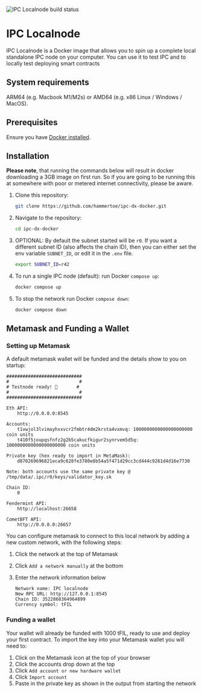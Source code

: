 ![IPC Localnode build status](https://github.com/hammertoe/ipc-dx-docker/actions/workflows/build.yaml/badge.svg)

# IPC Localnode

IPC Localnode is a Docker image that allows you to spin up a complete local standalone IPC node on your computer. You can use it to test IPC and to locally test deploying smart contracts

## System requirements

ARM64 (e.g. Macbook M1/M2s) or AMD64 (e.g. x86 Linux / Windows / MacOS).

## Prerequisites

Ensure you have [Docker installed](https://docs.docker.com/get-docker/). 

## Installation

**Please note**, that running the commands below will result in docker downloading a 3GB image on first run. So if you are going to be running this at somewhere with poor or metered internet connectivity, please be aware.

1. Clone this repository:

    ```sh
    git clone https://github.com/hammertoe/ipc-dx-docker.git
    ```

1. Navigate to the repository:

    ```sh
    cd ipc-dx-docker
    ```

1. OPTIONAL: By default the subnet started will be `r0`. If you want a different subnet ID (also affects the chain ID), then you can either set the env variable `SUBNET_ID`, or edit it in the `.env` file.
    ```sh
    export SUBNET_ID=r42
    ```

1. To run a single IPC node (default): run Docker `compose up`:
    ```sh
    docker compose up
    ```

1. To stop the network run Docker `compose down`:
    ```sh
    docker compose down
    ```


## Metamask and Funding a Wallet

### Setting up Metamask

A default metamask wallet will be funded and the details show to you on startup:


```
############################
#                          #
# Testnode ready! 🚀       #
#                          #
############################

Eth API:
	http://0.0.0.0:8545

Accounts:
	t1vwjol3lvimayhxxvcr2fmbtr4dm2krsta4vxmvq: 1000000000000000000000 coin units
	t410f5joupqsfnfz2g2b5cakucfkigur2synrvem5d5q: 1000000000000000000000 coin units

Private key (hex ready to import in MetaMask):
	d870269696821eca9c628fe3780e8b54a5f471d29cc3cd444c9261d4d16e7730

Note: both accounts use the same private key @ /tmp/data/.ipc/r0/keys/validator_key.sk

Chain ID:
	0

Fendermint API:
	http://localhost:26658

CometBFT API:
	http://0.0.0.0:26657
```

You can configure metamask to connect to this local network by adding a new custom network, with the following steps:

1. Click the network at the top of Metamask
1. Click `Add a network manually` at the bottom
1. Enter the network information below

    ```
    Network name: IPC localnode
    New RPC URL: http://127.0.0.1:8545
    Chain ID: 3522868364964899
    Currency symbol: tFIL
    ```

### Funding a wallet

Your wallet will already be funded with 1000 tFIL, ready to use and deploy your first contract. To import the key into your Metamask wallet you will need to:

1. Click on the Metamask icon at the top of your browser
1. Click the accounts drop down at the top
1. Click `Add account or new hardware wallet`
1. Click `Import account`
1. Paste in the private key as shown in the output from starting the network
